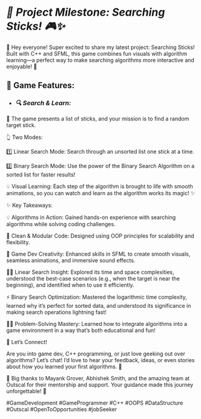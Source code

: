 # ***🚀 Project Milestone: Searching Sticks! 🎮✨***

🌟 Hey everyone! Super excited to share my latest project: Searching Sticks! Built with C++ and SFML, this game combines fun visuals with algorithm learning—a perfect way to make searching algorithms more interactive and enjoyable! 🎉

## **🎯 Game Features:**
- ### *🔍 Search & Learn:*

🥢 The game presents a list of sticks, and your mission is to find a random target stick.

👆 Two Modes:

1️⃣ Linear Search Mode: Search through an unsorted list one stick at a time.

2️⃣ Binary Search Mode: Use the power of the Binary Search Algorithm on a sorted list for faster results!

💡 Visual Learning: Each step of the algorithm is brought to life with smooth animations, so you can watch and learn as the algorithm works its magic! ✨



✨ Key Takeaways:

💡 Algorithms in Action: Gained hands-on experience with searching algorithms while solving coding challenges.

🧩 Clean & Modular Code: Designed using OOP principles for scalability and flexibility.

🎨 Game Dev Creativity: Enhanced skills in SFML to create smooth visuals, seamless animations, and immersive sound effects.

👨‍💻 Linear Search Insight: Explored its time and space complexities, understood the best-case scenarios (e.g., when the target is near the beginning), and identified when to use it efficiently.

⚡ Binary Search Optimization: Mastered the logarithmic time complexity, learned why it’s perfect for sorted data, and understood its significance in making search operations lightning fast!

👨‍💻 Problem-Solving Mastery: Learned how to integrate algorithms into a game environment in a way that’s both educational and fun!



💬 Let’s Connect!

Are you into game dev, C++ programming, or just love geeking out over algorithms? Let’s chat! I’d love to hear your feedback, ideas, or even stories about how you learned your first algorithms. 🌟



🙏 Big thanks to Mayank Grover, Abhishek Smith, and the amazing team at Outscal for their mentorship and support. Your guidance made this journey unforgettable! 💖



#GameDevelopment #GameProgrammer #C++ #OOPS #DataStructure #Outscal #OpenToOpportunities #jobSeeker
